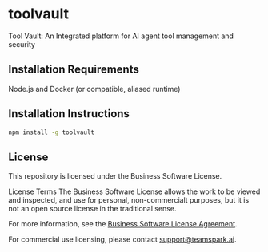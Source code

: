 # toolvault
Tool Vault: An Integrated platform for AI agent tool management and security

## Installation Requirements

Node.js and Docker (or compatible, aliased runtime)

## Installation Instructions

```bash
npm install -g toolvault
```

## License
This repository is licensed under the Business Software License.

License Terms
The Business Software License allows the work to be viewed and inspected, and use for personal, non-commercialt purposes, but it is not an open source license in the traditional sense. 

For more information, see the [Business Software License Agreement](LICENSE.md).

For commercial use licensing, please contact support@teamspark.ai.
